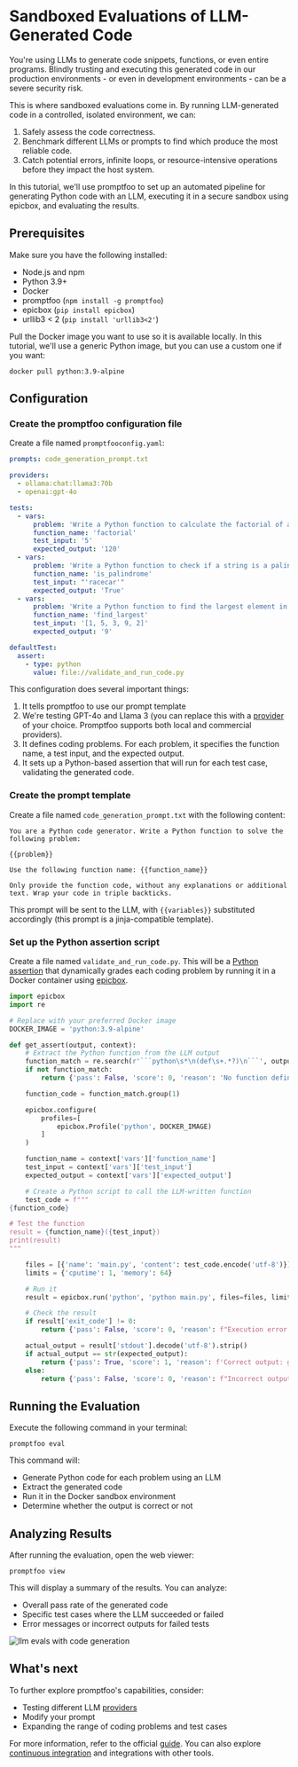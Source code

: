 # Sandboxed Evaluations of LLM-Generated Code

You're using LLMs to generate code snippets, functions, or even entire programs. Blindly trusting and executing this generated code in our production environments - or even in development environments - can be a severe security risk.

This is where sandboxed evaluations come in. By running LLM-generated code in a controlled, isolated environment, we can:

1. Safely assess the code correctness.
2. Benchmark different LLMs or prompts to find which produce the most reliable code.
3. Catch potential errors, infinite loops, or resource-intensive operations before they impact the host system.

In this tutorial, we'll use promptfoo to set up an automated pipeline for generating Python code with an LLM, executing it in a secure sandbox using epicbox, and evaluating the results.

## Prerequisites

Make sure you have the following installed:

- Node.js and npm
- Python 3.9+
- Docker
- promptfoo (`npm install -g promptfoo`)
- epicbox (`pip install epicbox`)
- urllib3 < 2 (`pip install 'urllib3<2'`)

Pull the Docker image you want to use so it is available locally. In this tutorial, we'll use a generic Python image, but you can use a custom one if you want:

```
docker pull python:3.9-alpine
```

## Configuration

### Create the promptfoo configuration file

Create a file named `promptfooconfig.yaml`:

```yaml
prompts: code_generation_prompt.txt

providers:
  - ollama:chat:llama3:70b
  - openai:gpt-4o

tests:
  - vars:
      problem: 'Write a Python function to calculate the factorial of a number'
      function_name: 'factorial'
      test_input: '5'
      expected_output: '120'
  - vars:
      problem: 'Write a Python function to check if a string is a palindrome'
      function_name: 'is_palindrome'
      test_input: "'racecar'"
      expected_output: 'True'
  - vars:
      problem: 'Write a Python function to find the largest element in a list'
      function_name: 'find_largest'
      test_input: '[1, 5, 3, 9, 2]'
      expected_output: '9'

defaultTest:
  assert:
    - type: python
      value: file://validate_and_run_code.py
```

This configuration does several important things:

1. It tells promptfoo to use our prompt template
1. We're testing GPT-4o and Llama 3 (you can replace this with a [provider](/docs/providers) of your choice. Promptfoo supports both local and commercial providers).
1. It defines coding problems. For each problem, it specifies the function name, a test input, and the expected output.
1. It sets up a Python-based assertion that will run for each test case, validating the generated code.

### Create the prompt template

Create a file named `code_generation_prompt.txt` with the following content:

```
You are a Python code generator. Write a Python function to solve the following problem:

{{problem}}

Use the following function name: {{function_name}}

Only provide the function code, without any explanations or additional text. Wrap your code in triple backticks.
```

This prompt will be sent to the LLM, with `{{variables}}` substituted accordingly (this prompt is a jinja-compatible template).

### Set up the Python assertion script

Create a file named `validate_and_run_code.py`. This will be a [Python assertion](/docs/configuration/expected-outputs/python) that dynamically grades each coding problem by running it in a Docker container using [epicbox](https://github.com/StepicOrg/epicbox).

````python
import epicbox
import re

# Replace with your preferred Docker image
DOCKER_IMAGE = 'python:3.9-alpine'

def get_assert(output, context):
    # Extract the Python function from the LLM output
    function_match = re.search(r'```python\s*\n(def\s+.*?)\n```', output, re.DOTALL)
    if not function_match:
        return {'pass': False, 'score': 0, 'reason': 'No function definition found'}

    function_code = function_match.group(1)

    epicbox.configure(
        profiles=[
            epicbox.Profile('python', DOCKER_IMAGE)
        ]
    )

    function_name = context['vars']['function_name']
    test_input = context['vars']['test_input']
    expected_output = context['vars']['expected_output']

    # Create a Python script to call the LLM-written function
    test_code = f"""
{function_code}

# Test the function
result = {function_name}({test_input})
print(result)
"""

    files = [{'name': 'main.py', 'content': test_code.encode('utf-8')}]
    limits = {'cputime': 1, 'memory': 64}

    # Run it
    result = epicbox.run('python', 'python main.py', files=files, limits=limits)

    # Check the result
    if result['exit_code'] != 0:
        return {'pass': False, 'score': 0, 'reason': f"Execution error: {result['stderr'].decode('utf-8')}"}

    actual_output = result['stdout'].decode('utf-8').strip()
    if actual_output == str(expected_output):
        return {'pass': True, 'score': 1, 'reason': f'Correct output: got {expected_output}'}
    else:
        return {'pass': False, 'score': 0, 'reason': f"Incorrect output. Expected: {expected_output}, Got: {actual_output}"}
````

## Running the Evaluation

Execute the following command in your terminal:

```
promptfoo eval
```

This command will:

- Generate Python code for each problem using an LLM
- Extract the generated code
- Run it in the Docker sandbox environment
- Determine whether the output is correct or not

## Analyzing Results

After running the evaluation, open the web viewer:

```
promptfoo view
```

This will display a summary of the results. You can analyze:

- Overall pass rate of the generated code
- Specific test cases where the LLM succeeded or failed
- Error messages or incorrect outputs for failed tests

![llm evals with code generation](/img/docs/code-generation-webui.png)

## What's next

To further explore promptfoo's capabilities, consider:

- Testing different LLM [providers](/docs/providers)
- Modify your prompt
- Expanding the range of coding problems and test cases

For more information, refer to the official [guide](/docs/configuration/guide). You can also explore [continuous integration](/docs/integrations/ci-cd/) and integrations with other tools.

